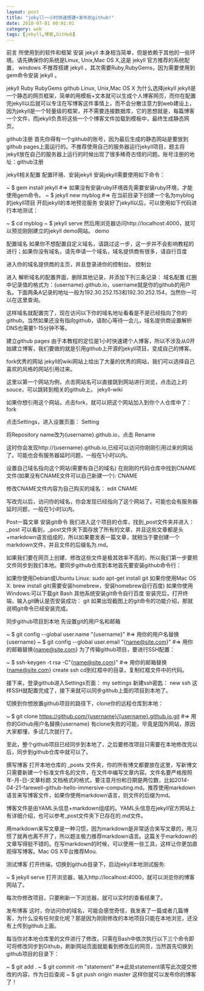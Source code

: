 ```yaml
---
layout: post
title: "jekyll一小时快速搭建+发布到github!"
date: 2018-07-01 00:01:01
category: web
tags: [jekyll,博客,GitHub]
---
```

前言
所使用到的软件和框架
安装 jekyll 本身相当简单，但是依赖于其他的一些环境。请先确保你的系统是Linux, Unix,Mac OS X,这是 jekyll 官方推荐的系统配置， windows 不推荐搭建 jekyll 。其次需要Ruby,RubyGems，因为需要使用到gem命令安装 jekyll 。

jekyll
Ruby
RubyGems
github
Linux, Unix,Mac OS X
为什么选择jekyll
jekyll是一个静态的网页框架，简单的用模板+文本就可以生成个人博客网页，而你在配置完jekyll以后就可以专注在写博客这件事情上，而不会分散注意力到web建设上，因为jekyll是一个轻量级的框架，并不需要连接数据库，它的思想就是，每篇博客一个文件，而jekyll负责将这些一个个博客文件加载到模板中，最终生成静态网页。

github注册
首先你得有一个github的账号，因为最后生成的静态网站是要放到github pages上面运行的。不推荐使用自己的服务器运行jekyll项目，题主将jekyll放在自己的服务器上运行的时候出现了很多稀奇古怪的问题。账号注册的地址：github注册

jekyll相关配置
配置环境、安装jekyll
安装jekyll需要使用如下命令：

~ $ gem install jekyll #=> 如果没有安装ruby环境首先需要安装ruby环境，才能使用gem命令。
~ $ jekyll new myblog #=> 在当前目录下创建一个名为myblog的jekyll项目
开启jekyll的本地预览服务
安装好了jekyll以后，可以使用如下代码进行本地测试：

~ $ cd myblog
~ $ jekyll serve
然后用浏览器访问http://localhost:4000，就可以预览刚刚建立的jekyll demo网站。 demo

配置域名
如果你不想配置自定义域名，请跳过这一步，这一步并不会影响教程的进行；如果你没有域名，请先申请一个域名，域名提供商有很多，请自行百度

进入你的域名提供商的主页，并且登录进你的控制台。 控制台

进入 解析域名的配置界面，删除其他记录，并添加下列三条记录： 域名配置 红圈中记录值的格式为：{username}.github.io，username就是你的github的用户名。下面两条A记录的地址一般为192.30.252.153和192.30.252.154，当然你一可以在这里查询。

这样域名就配置完了，现在访问以下你的域名地址看看是不是已经指向了你的github。当然如果还没有指向github，请耐心等待一会儿，域名提供商设置解析DNS也需要1-15分钟不等。

建立github pages
由于本教程的定位是1小时快速建个人博客，所以不涉及从0开始建立博客，我们要做的就是引用github上开源的jekyll项目，变成自己的博客。

fork优秀的网站
jekyll的wiki网站上给出了大量的优秀的网站，我们可以选择自己喜欢的风格的网站引用过来。

这里以第一个网站为例，点击网站名可以直接跳到网站进行浏览，点击边上的souce，可以跳转到相关的github上。 jekyll-wiki

如果你想引用这个网站，点击fork，就可以把这个网站加入到你个人仓库中了： fork

点击Settings，进入设置页面： Setting

将Repository name改为{username}.github.io，点击 Rename

这时你会发现http://{username}.github.io,已经可以访问你刚刚引用过来的网站了。可能也会有服务器延时问题，一般在1小时以内。

设置自己域名指向这个网站(需要有自己的域名)
在刚刚的代码仓库中找到CNAME文件(如果没有CNAME文件可以自己新建一个): CNAME

修改CNAME文件内容为自己购买的域名： edit CNAME

写改完以后，访问你的域名，你会发现已经指向了这个网站了。可能也会有服务器延时问题，一般在1小时以内。

Post一篇文章
安装git命令
我们进入这个项目的仓库，找到_post文件夹并进入： _post 可以看到，_post文件夹下面存放了所有的文章，并且这些文章都是头+markdown语言组成的，所以如果要发表一篇文章，就相当于要创建一个markdown文件，并且文件的后缀名为.md。

如果我们要在网页上创建、修改这些文件是极其效率不高的，所以我们第一步要把文件同步到我们本地。要同步github仓库到本地首先要安装github命令行：

如果你使用Debian或Ubuntu Linux: sudo apt-get install git
如果你使用Mac OS X: brew install git(需要安装homebrew，安装homebrew自行百度)
如果你使用Windows:可以下载git Bash
其他系统安装git命令自行百度
安装完后，打开终端，输入git确认是否安装成功： git 如果出现截图上的git命令的功能介绍，那就说明git命令已经安装完成。

同步github项目到本地
先设置git的用户名和邮箱

~ $ git config --global user.name "{username}"          #=> 用你的用户名替换{username}
~ $ git config --global user.email "{name@site.com}"    #=> 用你的邮箱替换{name@site.com}
为了传输github项目，要进行SSH配置：

~ $ ssh-keygen -t rsa -C"{name@site.com}"    #=> 用你的邮箱替换{name@site.com}
create ssh cd到红框中的目录，复制红框文件中的代码。

接下来，登录github进入Settings页面： my settings 新建ssh密匙： new ssh 这样SSH就配置完成了，接下来就可以同步github上面的项目到本地了。

切换到你想放置github项目的路径下，clone你的远程仓库到本地：

~ $ git clone https://github.com/{username}/{username}.github.io.git
     #=> 用你的Github用户名替换{username}
有clone失败的可能，毕竟是国外网站，原因大家都懂，多试几次就行了。

至此，整个github项目已经同步到本地了，之后要修改项目只需要在本地修改完以后，同步到github仓库中就可以了。

撰写博客
打开本地仓库的 _posts 文件夹，你的所有博文都要放在这里，写新博文只需要新建一个标准文件名的文件，在文件中编写文章内容。文件名要严格按照年-月-日-文章标题.文档格式的格式，要注意月份和日期是两位数，比如2014-04-21-farewell-github-hello-immersive-computing.md。推荐使用markdown语言来写博客文件，如果你使用markdown语言，则文件的后缀为md。

博客文件是由YAML头信息+markdown组成的。YAML头信息在jekyll官方网站上有详细介绍，也可以参考_post文件夹下已存在的.md文件。

用markdown来写文章是一种习惯，因为markdown是非常适合来写文章的，用习惯了就再也离不开了，所以题主极力推荐markdown语言。这篇关于markdown的文章写得挺不错的。在写markdown的时候，可以使用一些工具，这样让你更加直观得写博客。Mac OS X平台推荐Mou.

测试博客
打开终端，切换到github目录下，启动jekyll本地测试服务:

~ $ jekyll serve
打开浏览器，输入http://localhost:4000，就可以浏览你的博客网站了。

每次你修改项目，只要刷新一下浏览器，就可以实时的查看结果了。

发布博客
这时，你访问你的域名，可能会感觉奇怪，我发表了一篇或者几篇博客，为什么没有任何变化呢？那是因为刚刚修改的本地项目只能在本地浏览，还没有上传到github上面。

每当你对本地仓库里的文件进行了修改，只需在Bash中依次执行以下三个命令即可将修改同步到Github，刷新网站页面就能看到修改后的网页，当然首先切换到github项目的目录下：

~ $ git add .
~ $ git commit -m "statement"   #=>此处statement填写此次提交修改的内容，作为日后查阅
~ $ git push origin master
这样你就可以发布你的博客了！